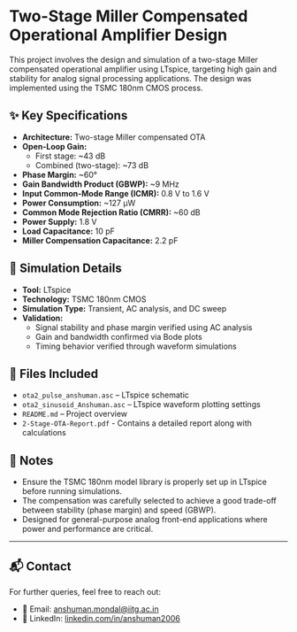 # Two-Stage Miller Compensated Operational Amplifier Design

This project involves the design and simulation of a two-stage Miller compensated operational amplifier using LTspice, targeting high gain and stability for analog signal processing applications. The design was implemented using the TSMC 180nm CMOS process.

## ✨ Key Specifications

- **Architecture:** Two-stage Miller compensated OTA
- **Open-Loop Gain:**  
  - First stage: ~43 dB  
  - Combined (two-stage): ~73 dB
- **Phase Margin:** ~60°
- **Gain Bandwidth Product (GBWP):** ~9 MHz
- **Input Common-Mode Range (ICMR):** 0.8 V to 1.6 V
- **Power Consumption:** ~127 µW
- **Common Mode Rejection Ratio (CMRR):** ~60 dB
- **Power Supply:** 1.8 V
- **Load Capacitance:** 10 pF
- **Miller Compensation Capacitance:** 2.2 pF

## 🧪 Simulation Details

- **Tool:** LTspice
- **Technology:** TSMC 180nm CMOS
- **Simulation Type:** Transient, AC analysis, and DC sweep
- **Validation:**  
  - Signal stability and phase margin verified using AC analysis  
  - Gain and bandwidth confirmed via Bode plots  
  - Timing behavior verified through waveform simulations

## 📁 Files Included

- `ota2_pulse_anshuman.asc` – LTspice schematic
- `ota2_sinusoid_Anshuman.asc` – LTspice waveform plotting settings
- `README.md` – Project overview 
- `2-Stage-OTA-Report.pdf` - Contains a detailed report along with calculations

## 📌 Notes

- Ensure the TSMC 180nm model library is properly set up in LTspice before running simulations.
- The compensation was carefully selected to achieve a good trade-off between stability (phase margin) and speed (GBWP).
- Designed for general-purpose analog front-end applications where power and performance are critical.

---

## 📬 Contact

For further queries, feel free to reach out:

- 📧 Email: [anshuman.mondal@iitg.ac.in](mailto:anshuman.mondal@iitg.ac.in)  
- 🔗 LinkedIn: [linkedin.com/in/anshuman2006](https://www.linkedin.com/in/anshuman2006/)

